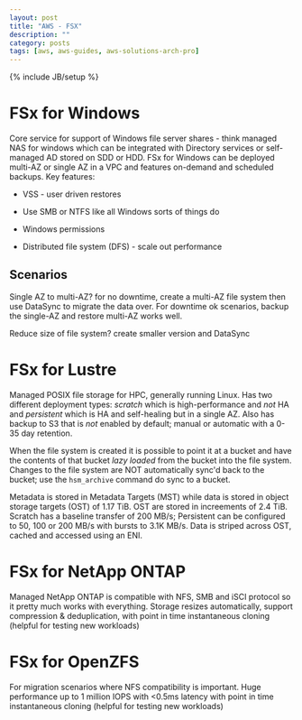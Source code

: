 ```yaml
---
layout: post
title: "AWS - FSX"
description: ""
category: posts
tags: [aws, aws-guides, aws-solutions-arch-pro]
---
```

{% include JB/setup %}

# FSx for Windows
Core service for support of Windows file server shares - think managed NAS for windows which can be integrated with Directory services or self-managed AD stored on SDD or HDD. FSx for Windows can be deployed multi-AZ or single AZ in a VPC and features on-demand and scheduled backups. Key features:

* VSS - user driven restores

* Use SMB or NTFS like all Windows sorts of things do

* Windows permissions 

* Distributed file system (DFS) - scale out performance

## Scenarios
Single AZ to multi-AZ? for no downtime, create a multi-AZ file system then use DataSync to migrate the data over. For downtime ok scenarios, backup the single-AZ and restore multi-AZ works well.

Reduce size of file system? create smaller version and DataSync

# FSx for Lustre
Managed POSIX file storage for HPC, generally running Linux. Has two different deployment types: _scratch_ which is high-performance and *not* HA and _persistent_ which is HA and self-healing but in a single AZ. Also has backup to S3 that is *not* enabled by default; manual or automatic with a 0-35 day retention. 

When the file system is created it is possible to point it at a bucket and have the contents of that bucket *lazy loaded* from the bucket into the file system. Changes to the file system are NOT automatically sync'd back to the bucket; use the `hsm_archive` command do sync to a bucket.

Metadata is stored in Metadata Targets (MST) while data is stored in object storage targets (OST) of 1.17 TiB. OST are stored in increements of 2.4 TiB. Scratch has a baseline transfer of 200 MB/s; Persistent can be configured to 50, 100 or 200 MB/s with bursts to 3.1K MB/s. Data is striped across OST, cached and accessed using an ENI.

# FSx for NetApp ONTAP
Managed NetApp ONTAP is compatible with NFS, SMB and iSCI protocol so it pretty much works with everything. Storage resizes automatically, support compression &amp; deduplication, with point in time instantaneous cloning (helpful for testing new workloads)

# FSx for OpenZFS
For migration scenarios where NFS compatibility is important. Huge performance up to 1 million IOPS with <0.5ms latency with point in time instantaneous cloning (helpful for testing new workloads)
